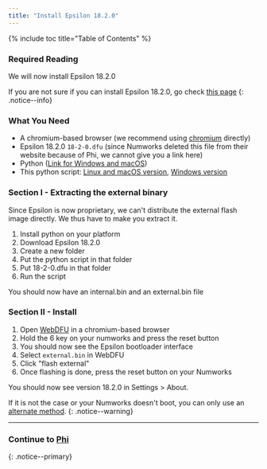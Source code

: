 ```yaml
---
title: "Install Epsilon 18.2.0"
---
```


{% include toc title="Table of Contents" %}

### Required Reading

We will now install Epsilon 18.2.0

If you are not sure if you can install Epsilon 18.2.0, go check [this page](check-downgrade-eligibility)
{: .notice--info}


### What You Need

- A chromium-based browser (we recommend using [chromium](https://www.chromium.org/chromium-projects/) directly)
- Epsilon 18.2.0 `18-2-0.dfu` (since Numworks deleted this file from their website because of Phi, we cannot give you a link here)
- Python ([Link for Windows and macOS](https://www.python.org/))
- This python script: [Linux and macOS version](images/unpack.py), [Windows version](images/unpack-win.py)

### Section I - Extracting the external binary

Since Epsilon is now proprietary, we can't distribute the external flash image directly.
We thus have to make you extract it.

1. Install python on your platform
2. Download Epsilon 18.2.0
3. Create a new folder
4. Put the python script in that folder
5. Put 18-2-0.dfu in that folder
6. Run the script

You should now have an internal.bin and an external.bin file

### Section II - Install

1. Open [WebDFU](https://ti-planet.github.io/webdfu_numworks/n0110/) in a chromium-based browser
2. Hold the 6 key on your numworks and press the reset button
3. You should now see the Epsilon bootloader interface
4. Select `external.bin` in WebDFU
5. Click "flash external"
6. Once flashing is done, press the reset button on your Numworks

You should now see version 18.2.0 in Settings > About.

If it is not the case or your Numworks doesn't boot, you can only use an [alternate method](get-started#alternate-methods).
{: .notice--warning}

___

### Continue to [Phi](phi)
{: .notice--primary}
